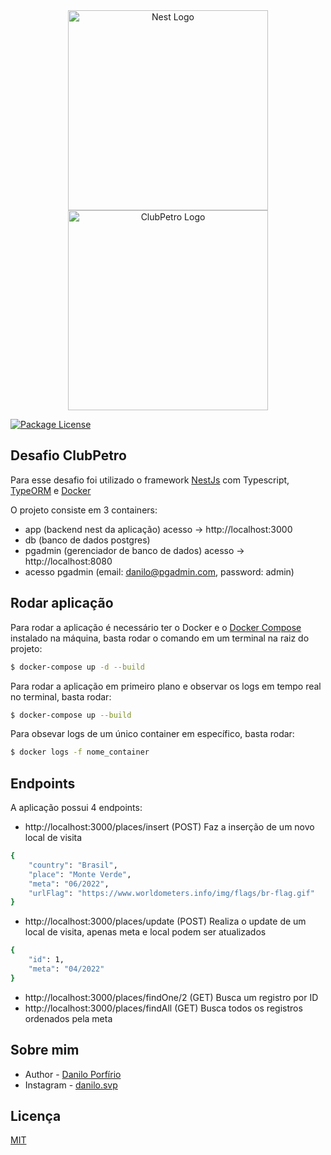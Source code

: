 <div align="center">
  <img src="https://nestjs.com/img/logo_text.svg" width="320" alt="Nest Logo" />
  <img src="https://github.com/DSPorfirio/backend-challenge/blob/master/img/logo-clubpetro.png" width="320" alt="ClubPetro Logo" />
</div>

[circleci-image]: https://img.shields.io/circleci/build/github/nestjs/nest/master?token=abc123def456
[circleci-url]: https://circleci.com/gh/nestjs/nest

<a href="https://www.npmjs.com/~nestjscore" target="_blank"><img src="https://img.shields.io/npm/l/@nestjs/core.svg" alt="Package License" /></a>


## Desafio ClubPetro

Para esse desafio foi utilizado o framework [NestJs](https://github.com/nestjs/nest) com Typescript, [TypeORM](https://typeorm.io/#/) e [Docker](https://www.docker.com/)

O projeto consiste em 3 containers:
- app (backend nest da aplicação) acesso -> http://localhost:3000
- db (banco de dados postgres)
- pgadmin (gerenciador de banco de dados) acesso -> http://localhost:8080 
- acesso pgadmin (email: danilo@pgadmin.com, password: admin)

## Rodar aplicação

Para rodar a aplicação é necessário ter o Docker e o [Docker Compose](https://docs.docker.com/compose/install/) instalado na máquina, basta rodar o comando em um terminal na raiz do projeto:

```bash
$ docker-compose up -d --build
```

Para rodar a aplicação em primeiro plano e observar os logs em tempo real no terminal, basta rodar:
```bash
$ docker-compose up --build
```

Para obsevar logs de um único container em específico, basta rodar:
```bash
$ docker logs -f nome_container
```

## Endpoints

A aplicação possui 4 endpoints:
- http://localhost:3000/places/insert (POST) Faz a inserção de um novo local de visita
```bash
{
	"country": "Brasil",
	"place": "Monte Verde",
	"meta": "06/2022",
	"urlFlag": "https://www.worldometers.info/img/flags/br-flag.gif"
}
```

- http://localhost:3000/places/update (POST) Realiza o update de um local de visita, apenas meta e local podem ser atualizados
```bash
{
	"id": 1,
	"meta": "04/2022"
}
```

- http://localhost:3000/places/findOne/2 (GET) Busca um registro por ID
- http://localhost:3000/places/findAll (GET) Busca todos os registros ordenados pela meta


## Sobre mim

- Author - [Danilo Porfírio](https://www.linkedin.com/in/daniloporfirio/)
- Instagram - [danilo.svp](https://www.instagram.com/)

## Licença
[MIT](https://github.com/DSPorfirio/backend-challenge/blob/master/LICENSE)

